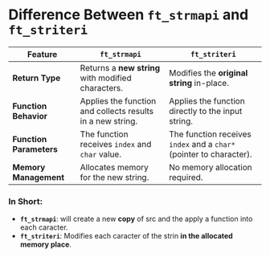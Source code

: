 # Difference Between `ft_strmapi` and `ft_striteri`

| Feature                  | `ft_strmapi`                                       | `ft_striteri`                                      |
|--------------------------|---------------------------------------------------|---------------------------------------------------|
| **Return Type**          | Returns a **new string** with modified characters. | Modifies the **original string** in-place.        |
| **Function Behavior**    | Applies the function and collects results in a new string. | Applies the function directly to the input string.|
| **Function Parameters**  | The function receives `index` and `char` value.    | The function receives `index` and a `char*` (pointer to character). |
| **Memory Management**    | Allocates memory for the new string.              | No memory allocation required.                   |

### In Short:
- **`ft_strmapi`**: will create a new **copy** of src and the apply a function into each caracter.
- **`ft_striteri`**: Modifies each caracter of the strin **in the allocated memory place**.